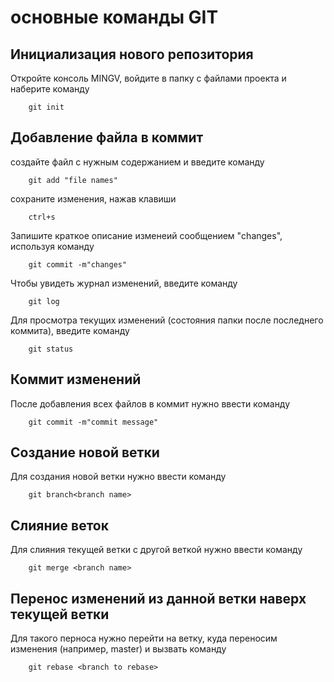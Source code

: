 # основные команды GIT

## Инициализация нового репозитория

Откройте консоль MINGV, войдите в папку с файлами проекта и наберите команду
```
    git init
```

## Добавление файла в коммит

создайте файл с нужным содержанием и введите команду
```
    git add "file names"
```
сохраните изменения, нажав клавиши

```
    ctrl+s
```
Запишите краткое описание изменеий сообщением "changes", используя команду
```
    git commit -m"changes"
``` 
Чтобы увидеть журнал изменений, введите команду
```
    git log
```
Для просмотра текущих изменений (состояния папки после последнего коммита), введите команду
```
    git status
```
## Коммит изменений

После добавления всех файлов в коммит нужно ввести команду
```
    git commit -m"commit message"
```
## Создание новой ветки

Для создания новой ветки нужно ввести команду
~~~
    git branch<branch name>
~~~

## Слияние веток

Для слияния текущей ветки с другой веткой нужно ввести команду
```
    git merge <branch name>
```
## Перенос изменений из данной ветки наверх текущей ветки

Для такого перноса нужно перейти на ветку, куда переносим изменения (например, master) и вызвать команду

```
    git rebase <branch to rebase>
```
